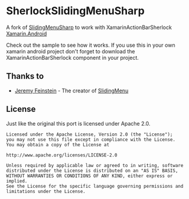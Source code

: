 SherlockSlidingMenuSharp
================

A fork of [SlidingMenuSharp](https://github.com/Cheesebaron/SlidingMenuSharp) to work with XamarinActionBarSherlock [Xamarin.Android](https://components.xamarin.com/view/XamarinActionBarSherlock)

Check out the sample to see how it works. If you use this in your own xamarin android project don't forget to download the XamarinActionBarSherlock component in your project.

Thanks to
---------
* [Jeremy Feinstein](https://github.com/jfeinstein10) - The creator of [SlidingMenu](https://github.com/jfeinstein10/SlidingMenu)

License
-------
Just like the original this port is licensed under Apache 2.0.
    
    Licensed under the Apache License, Version 2.0 (the "License");
    you may not use this file except in compliance with the License.
    You may obtain a copy of the License at
    
    http://www.apache.org/licenses/LICENSE-2.0
    
    Unless required by applicable law or agreed to in writing, software
    distributed under the License is distributed on an "AS IS" BASIS,
    WITHOUT WARRANTIES OR CONDITIONS OF ANY KIND, either express or implied.
    See the License for the specific language governing permissions and
    limitations under the License.
